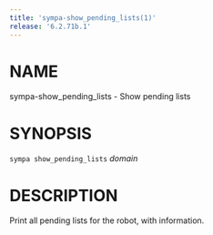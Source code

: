 ```yaml
---
title: 'sympa-show_pending_lists(1)'
release: '6.2.71b.1'
---
```


# NAME

sympa-show\_pending\_lists - Show pending lists

# SYNOPSIS

`sympa show_pending_lists` _domain_

# DESCRIPTION

Print all pending lists for the robot, with information.
